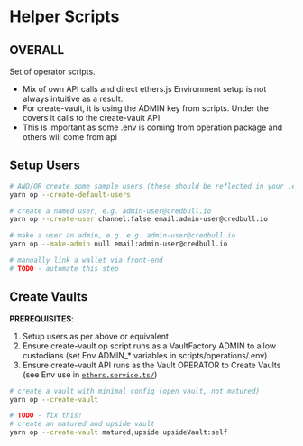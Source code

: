 # Helper Scripts

## OVERALL
Set of operator scripts.  
* Mix of own API calls and direct ethers.js  Environment setup is not always intuitive as a result.
* For create-vault, it is using the ADMIN key from scripts.  Under the covers it calls to the create-vault API 
* This is important as some .env is coming from operation package and others will come from api


## Setup Users
```bash
# AND/OR create some sample users (these should be reflected in your .env.local)
yarn op --create-default-users

# create a named user, e.g. admin-user@credbull.io
yarn op --create-user channel:false email:admin-user@credbull.io

# make a user an admin, e.g. e.g. admin-user@credbull.io
yarn op --make-admin null email:admin-user@credbull.io

# manually link a wallet via front-end   
# TODO - automate this step
```

## Create Vaults
**PREREQUISITES**:
1. Setup users as per above or equivalent
1. Ensure create-vault op script runs as a VaultFactory ADMIN to allow custodians (set Env ADMIN_* variables in scripts/operations/.env) 
1. Ensure create-vault API runs as the Vault OPERATOR to Create Vaults (see Env use in [`ethers.service.ts/`](../../api/src/clients/ethers/ethers.service.ts))

```bash
# create a vault with minimal config (open vault, not matured)
yarn op --create-vault
```

```bash
# TODO - fix this!
# create an matured and upside vault
yarn op --create-vault matured,upside upsideVault:self
```

